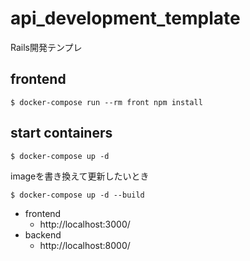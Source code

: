 # api_development_template

Rails開発テンプレ

## frontend
```
$ docker-compose run --rm front npm install
```

## start containers
```
$ docker-compose up -d
```
imageを書き換えて更新したいとき
```
$ docker-compose up -d --build
```

* frontend
  * http://localhost:3000/
* backend
  * http://localhost:8000/
